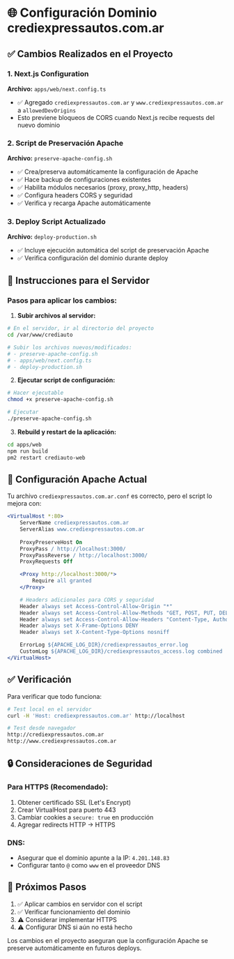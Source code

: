 # 🌐 Configuración Dominio crediexpressautos.com.ar

## ✅ Cambios Realizados en el Proyecto

### 1. Next.js Configuration
**Archivo:** `apps/web/next.config.ts`
- ✅ Agregado `crediexpressautos.com.ar` y `www.crediexpressautos.com.ar` a `allowedDevOrigins`
- Esto previene bloqueos de CORS cuando Next.js recibe requests del nuevo dominio

### 2. Script de Preservación Apache
**Archivo:** `preserve-apache-config.sh`
- ✅ Crea/preserva automáticamente la configuración de Apache
- ✅ Hace backup de configuraciones existentes
- ✅ Habilita módulos necesarios (proxy, proxy_http, headers)
- ✅ Configura headers CORS y seguridad
- ✅ Verifica y recarga Apache automáticamente

### 3. Deploy Script Actualizado
**Archivo:** `deploy-production.sh`
- ✅ Incluye ejecución automática del script de preservación Apache
- ✅ Verifica configuración del dominio durante deploy

## 🚀 Instrucciones para el Servidor

### Pasos para aplicar los cambios:

1. **Subir archivos al servidor:**
```bash
# En el servidor, ir al directorio del proyecto
cd /var/www/crediauto

# Subir los archivos nuevos/modificados:
# - preserve-apache-config.sh
# - apps/web/next.config.ts 
# - deploy-production.sh
```

2. **Ejecutar script de configuración:**
```bash
# Hacer ejecutable
chmod +x preserve-apache-config.sh

# Ejecutar
./preserve-apache-config.sh
```

3. **Rebuild y restart de la aplicación:**
```bash
cd apps/web
npm run build
pm2 restart crediauto-web
```

## 🔧 Configuración Apache Actual

Tu archivo `crediexpressautos.com.ar.conf` es correcto, pero el script lo mejora con:

```apache
<VirtualHost *:80>
    ServerName crediexpressautos.com.ar
    ServerAlias www.crediexpressautos.com.ar
    
    ProxyPreserveHost On
    ProxyPass / http://localhost:3000/
    ProxyPassReverse / http://localhost:3000/
    ProxyRequests Off

    <Proxy http://localhost:3000/*>
        Require all granted
    </Proxy>

    # Headers adicionales para CORS y seguridad
    Header always set Access-Control-Allow-Origin "*"
    Header always set Access-Control-Allow-Methods "GET, POST, PUT, DELETE, OPTIONS"
    Header always set Access-Control-Allow-Headers "Content-Type, Authorization"
    Header always set X-Frame-Options DENY
    Header always set X-Content-Type-Options nosniff

    ErrorLog ${APACHE_LOG_DIR}/crediexpressautos_error.log
    CustomLog ${APACHE_LOG_DIR}/crediexpressautos_access.log combined
</VirtualHost>
```

## ✅ Verificación

Para verificar que todo funciona:

```bash
# Test local en el servidor
curl -H 'Host: crediexpressautos.com.ar' http://localhost

# Test desde navegador
http://crediexpressautos.com.ar
http://www.crediexpressautos.com.ar
```

## 🔒 Consideraciones de Seguridad

### Para HTTPS (Recomendado):
1. Obtener certificado SSL (Let's Encrypt)
2. Crear VirtualHost para puerto 443
3. Cambiar cookies a `secure: true` en producción
4. Agregar redirects HTTP → HTTPS

### DNS:
- Asegurar que el dominio apunte a la IP: `4.201.148.83`
- Configurar tanto `@` como `www` en el proveedor DNS

## 🎯 Próximos Pasos

1. ✅ Aplicar cambios en servidor con el script
2. ✅ Verificar funcionamiento del dominio
3. ⚠️ Considerar implementar HTTPS
4. ⚠️ Configurar DNS si aún no está hecho

Los cambios en el proyecto aseguran que la configuración Apache se preserve automáticamente en futuros deploys.
